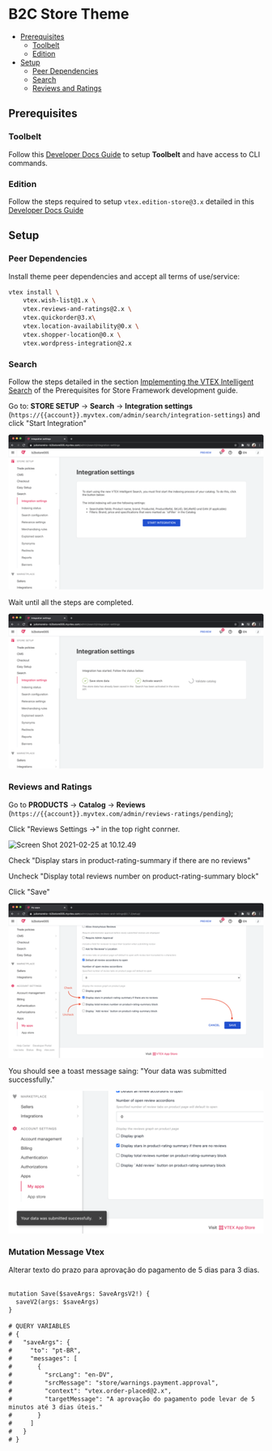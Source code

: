 # B2C Store Theme

<!-- @import "[TOC]" {cmd="toc" depthFrom=2 depthTo=6 orderedList=false} -->

<!-- code_chunk_output -->

- [Prerequisites](#prerequisites)
  - [Toolbelt](#toolbelt)
  - [Edition](#edition)
- [Setup](#setup)
  - [Peer Dependencies](#peer-dependencies)
  - [Search](#search)
  - [Reviews and Ratings](#reviews-and-ratings)

<!-- /code_chunk_output -->

## Prerequisites

### Toolbelt

Follow this [Developer Docs Guide](https://developers.vtex.com/vtex-developer-docs/docs/vtex-io-documentation-2-basicsetuptodevelopinvtexio) to setup **Toolbelt** and have access to CLI commands.

### Edition

Follow the steps required to setup `vtex.edition-store@3.x` detailed in this [Developer Docs Guide](https://developers.vtex.com/vtex-developer-docs/docs/vtex-io-documentation-2-prerequesites#implementing-the-correct-edition-app)

## Setup

### Peer Dependencies

Install theme peer dependencies and accept all terms of use/service:

```sh
vtex install \
    vtex.wish-list@1.x \
    vtex.reviews-and-ratings@2.x \
    vtex.quickorder@3.x\
    vtex.location-availability@0.x \
    vtex.shopper-location@0.x \
    vtex.wordpress-integration@2.x
```

### Search

Follow the steps detailed in the section [Implementing the VTEX Intelligent Search](https://developers.vtex.com/vtex-developer-docs/docs/vtex-io-documentation-2-prerequesites#implementing-the-vtex-intelligent-search) of the Prerequisites for Store Framework development guide.

Go to: **STORE SETUP** &rarr; **Search** &rarr; **Integration settings** (`https://{{account}}.myvtex.com/admin/search/integration-settings`) and click "Start Integration"

![Screen Shot 2021-02-18 at 08.31.00](./Screen%20Shot%202021-02-18%20at%2008.31.00.png)

Wait until all the steps are completed.

![Screen Shot 2021-02-18 at 08.32.31](./Screen%20Shot%202021-02-18%20at%2008.32.31.png)

### Reviews and Ratings

Go to **PRODUCTS** &rarr; **Catalog** &rarr; **Reviews** (`https://{{account}}.myvtex.com/admin/reviews-ratings/pending`);

Click "Reviews Settings &rarr;" in the top right conrner.

![Screen Shot 2021-02-25 at 10.12.49](./Screen%20Shot%202021-02-25%20at%2010.12.49.png)

Check "Display stars in product-rating-summary if there are no reviews"

Uncheck "Display total reviews number on product-rating-summary block"

Click "Save"

![Screen Shot 2021-02-18 at 10.15.38](./Screen%20Shot%202021-02-18%20at%2010.15.38.png)

You should see a toast message saing: "Your data was submitted successfully."

![Screen Shot 2021-02-18 at 10.21.00](./Screen%20Shot%202021-02-18%20at%2010.21.00.png)


###  Mutation Message Vtex

Alterar texto do prazo para aprovação do pagamento de 5 dias para 3 dias.

```gql

mutation Save($saveArgs: SaveArgsV2!) {
  saveV2(args: $saveArgs)
}

# QUERY VARIABLES
# {
#   "saveArgs": {
#     "to": "pt-BR",
#     "messages": [
#       {
#         "srcLang": "en-DV",
#         "srcMessage": "store/warnings.payment.approval",
#         "context": "vtex.order-placed@2.x",
#         "targetMessage": "A aprovação do pagamento pode levar de 5 minutos até 3 dias úteis."
#       }
#     ]
#   }
# }
```
